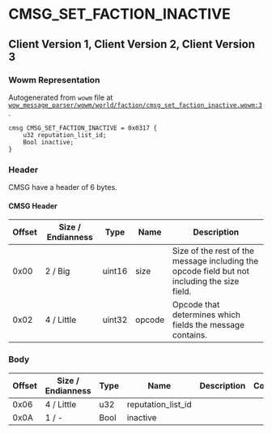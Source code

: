 # CMSG_SET_FACTION_INACTIVE

## Client Version 1, Client Version 2, Client Version 3

### Wowm Representation

Autogenerated from `wowm` file at [`wow_message_parser/wowm/world/faction/cmsg_set_faction_inactive.wowm:3`](https://github.com/gtker/wow_messages/tree/main/wow_message_parser/wowm/world/faction/cmsg_set_faction_inactive.wowm#L3).
```rust,ignore
cmsg CMSG_SET_FACTION_INACTIVE = 0x0317 {
    u32 reputation_list_id;
    Bool inactive;
}
```
### Header

CMSG have a header of 6 bytes.

#### CMSG Header

| Offset | Size / Endianness | Type   | Name   | Description |
| ------ | ----------------- | ------ | ------ | ----------- |
| 0x00   | 2 / Big           | uint16 | size   | Size of the rest of the message including the opcode field but not including the size field.|
| 0x02   | 4 / Little        | uint32 | opcode | Opcode that determines which fields the message contains.|

### Body

| Offset | Size / Endianness | Type | Name | Description | Comment |
| ------ | ----------------- | ---- | ---- | ----------- | ------- |
| 0x06 | 4 / Little | u32 | reputation_list_id |  |  |
| 0x0A | 1 / - | Bool | inactive |  |  |


